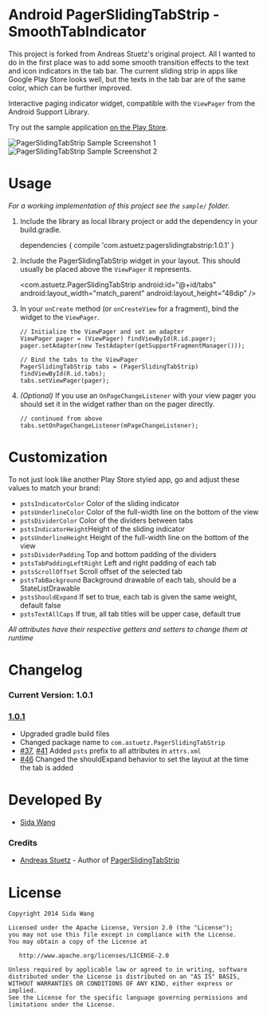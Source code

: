 # Android PagerSlidingTabStrip - SmoothTabIndicator

This project is forked from Andreas Stuetz's original project. All I wanted to do in the first place was to add some smooth transition effects to the text and icon indicators in the tab bar. The current sliding strip in apps like Google Play Store looks well, but the texts in the tab bar are of the same color, which can be further improved.

Interactive paging indicator widget, compatible with the `ViewPager` from the 
Android Support Library. 

Try out the sample application [on the Play Store](https://play.google.com/store/apps/details?id=com.astuetz.viewpager.extensions.sample).

![PagerSlidingTabStrip Sample Screenshot 1](https://lh3.ggpht.com/PXS7EmHhQZdT1Oa379iy91HX3ByWAQnFZAthMAFa_QHAOHNClEaXU5nxDEAj1F2eqbk)![PagerSlidingTabStrip Sample Screenshot 2](https://lh3.ggpht.com/oaksDoUcQlGB4j7VEkBCOjrvSzjtzVHHcKq8pAnGVfm6oxkcJg_w1QS4tyP3fLcqrwcX)

# Usage

*For a working implementation of this project see the `sample/` folder.*

  1. Include the library as local library project or add the dependency in your build.gradle.
        
        dependencies {
            compile 'com.astuetz:pagerslidingtabstrip:1.0.1'
        }

  2. Include the PagerSlidingTabStrip widget in your layout. This should usually be placed
     above the `ViewPager` it represents.

        <com.astuetz.PagerSlidingTabStrip
            android:id="@+id/tabs"
            android:layout_width="match_parent"
            android:layout_height="48dip" />

  3. In your `onCreate` method (or `onCreateView` for a fragment), bind the
     widget to the `ViewPager`.

         // Initialize the ViewPager and set an adapter
         ViewPager pager = (ViewPager) findViewById(R.id.pager);
         pager.setAdapter(new TestAdapter(getSupportFragmentManager()));
         
         // Bind the tabs to the ViewPager
         PagerSlidingTabStrip tabs = (PagerSlidingTabStrip) findViewById(R.id.tabs);
         tabs.setViewPager(pager);

  4. *(Optional)* If you use an `OnPageChangeListener` with your view pager
     you should set it in the widget rather than on the pager directly.

         // continued from above
         tabs.setOnPageChangeListener(mPageChangeListener);

# Customization

To not just look like another Play Store styled app, go and adjust these values to match
your brand:

 * `pstsIndicatorColor` Color of the sliding indicator
 * `pstsUnderlineColor` Color of the full-width line on the bottom of the view
 * `pstsDividerColor` Color of the dividers between tabs
 * `pstsIndicatorHeight`Height of the sliding indicator
 * `pstsUnderlineHeight` Height of the full-width line on the bottom of the view
 * `pstsDividerPadding` Top and bottom padding of the dividers
 * `pstsTabPaddingLeftRight` Left and right padding of each tab
 * `pstsScrollOffset` Scroll offset of the selected tab
 * `pstsTabBackground` Background drawable of each tab, should be a StateListDrawable
 * `pstsShouldExpand` If set to true, each tab is given the same weight, default false
 * `pstsTextAllCaps` If true, all tab titles will be upper case, default true

*All attributes have their respective getters and setters to change them at runtime*

# Changelog

### Current Version: 1.0.1

### [1.0.1](https://github.com/astuetz/PagerSlidingTabStrip/tree/v1.0.1)

 * Upgraded gradle build files
 * Changed package name to `com.astuetz.PagerSlidingTabStrip`
 * [#37](https://github.com/astuetz/PagerSlidingTabStrip/pull/37), [#41](https://github.com/astuetz/PagerSlidingTabStrip/pull/41) Added `psts` prefix to all attributes in `attrs.xml`
 * [#46](https://github.com/astuetz/PagerSlidingTabStrip/pull/46) Changed the shouldExpand behavior to set the layout at the time the tab is added

# Developed By

 * [Sida Wang](https://plus.google.com/109139605868523362059)


### Credits

 * [Andreas Stuetz](andreas.stuetz@gmail.com) - Author of [PagerSlidingTabStrip](https://github.com/astuetz/PagerSlidingTabStrip)

# License

    Copyright 2014 Sida Wang

    Licensed under the Apache License, Version 2.0 (the "License");
    you may not use this file except in compliance with the License.
    You may obtain a copy of the License at

       http://www.apache.org/licenses/LICENSE-2.0

    Unless required by applicable law or agreed to in writing, software
    distributed under the License is distributed on an "AS IS" BASIS,
    WITHOUT WARRANTIES OR CONDITIONS OF ANY KIND, either express or implied.
    See the License for the specific language governing permissions and
    limitations under the License.
